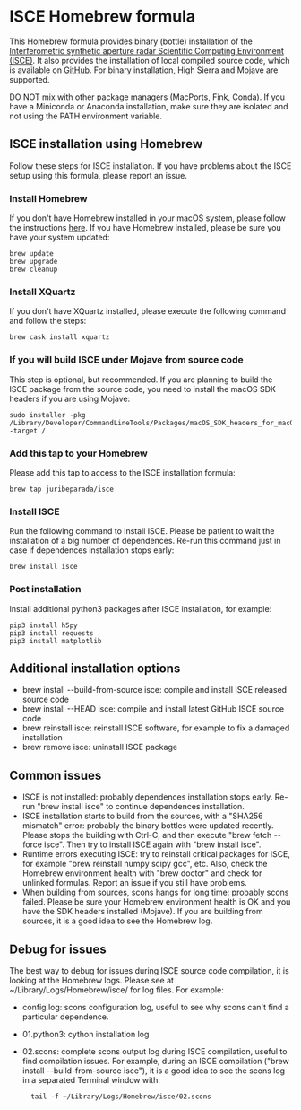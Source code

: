 # ISCE Homebrew formula

This Homebrew formula provides binary (bottle) installation of the [Interferometric synthetic aperture radar Scientific Computing Environment (ISCE)](https://winsar.unavco.org/software/isce). It also provides the installation of local compiled source code, which is available on [GitHub](https://github.com/isce-framework/isce2). For binary installation, High Sierra and Mojave are supported.

DO NOT mix with other package managers (MacPorts, Fink, Conda). If you have a Miniconda or Anaconda installation, make sure they are isolated and not using the PATH environment variable.

## ISCE installation using Homebrew

Follow these steps for ISCE installation. If you have problems about the ISCE setup using this formula, please report an issue.

### Install Homebrew

If you don't have Homebrew installed in your macOS system, please follow the instructions [here](https://brew.sh). If you have Homebrew installed, please be sure you have your system updated:

    brew update
    brew upgrade
    brew cleanup

### Install XQuartz

If you don't have XQuartz installed, please execute the following command and follow the steps:

    brew cask install xquartz

### If you will build ISCE under Mojave from source code

This step is optional, but recommended. If you are planning to build the ISCE package from the source code, you need to install the macOS SDK headers if you are using Mojave:

    sudo installer -pkg /Library/Developer/CommandLineTools/Packages/macOS_SDK_headers_for_macOS_10.14.pkg -target /

### Add this tap to your Homebrew

Please add this tap to access to the ISCE installation formula:

    brew tap juribeparada/isce

### Install ISCE

Run the following command to install ISCE. Please be patient to wait the installation of a big number of dependences. Re-run this command just in case if dependences installation stops early:

    brew install isce

### Post installation

Install additional python3 packages after ISCE installation, for example:

    pip3 install h5py
    pip3 install requests
    pip3 install matplotlib

## Additional installation options

- brew install --build-from-source isce: compile and install ISCE released source code
- brew install --HEAD isce: compile and install latest GitHub ISCE source code
- brew reinstall isce: reinstall ISCE software, for example to fix a damaged installation
- brew remove isce: uninstall ISCE package

## Common issues

- ISCE is not installed: probably dependences installation stops early. Re-run "brew install isce" to continue dependences installation.
- ISCE installation starts to build from the sources, with a "SHA256 mismatch" error: probably the binary bottles were updated recently. Please stops the building with Ctrl-C, and then execute "brew fetch --force isce". Then try to install ISCE again with "brew install isce".
- Runtime errors executing ISCE: try to reinstall critical packages for ISCE, for example "brew reinstall numpy scipy gcc", etc. Also, check the Homebrew environment health with "brew doctor" and check for unlinked formulas. Report an issue if you still have problems.
- When building from sources, scons hangs for long time: probably scons failed. Please be sure your Homebrew environment health is OK and you have the SDK headers installed (Mojave). If you are building from sources, it is a good idea to see the Homebrew log.

## Debug for issues

The best way to debug for issues during ISCE source code compilation, it is looking at the Homebrew logs. Please see at ~/Library/Logs/Homebrew/isce/ for log files. For example:

- config.log: scons configuration log, useful to see why scons can't find a particular dependence.
- 01.python3: cython installation log
- 02.scons: complete scons output log during ISCE compilation, useful to find compilation issues. For example, during an ISCE compilation ("brew install --build-from-source isce"), it is a good idea to see the scons log in a separated Terminal window with:

        tail -f ~/Library/Logs/Homebrew/isce/02.scons
